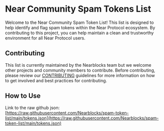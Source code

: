 # Near Community Spam Tokens List

Welcome to the Near Community Spam Token List! This list is designed to help identify and flag spam tokens within the Near Protocol ecosystem. By contributing to this project, you can help maintain a clean and trustworthy environment for all Near Protocol users.

## Contributing

This list is currently maintained by the Nearblocks team but we welcome other projects and community members to contribute.
Before contributing, please review our [CONTRIBUTING](CONTRIBUTING.md) guidelines for more information on how to get involved and best practices for contributing.

## How to Use

Link to the raw github json: [https://raw.githubusercontent.com/Nearblocks/spam-token-list/main/tokens.json](https://raw.githubusercontent.com/Nearblocks/spam-token-list/main/tokens.json)
